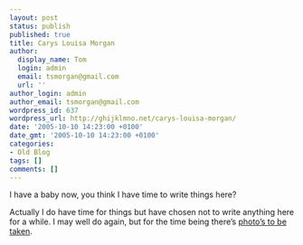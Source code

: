 ```yaml
---
layout: post
status: publish
published: true
title: Carys Louisa Morgan
author:
  display_name: Tom
  login: admin
  email: tsmorgan@gmail.com
  url: ''
author_login: admin
author_email: tsmorgan@gmail.com
wordpress_id: 637
wordpress_url: http://ghijklmno.net/carys-louisa-morgan/
date: '2005-10-10 14:23:00 +0100'
date_gmt: '2005-10-10 14:23:00 +0100'
categories:
- Old Blog
tags: []
comments: []
---
```

<p>I have a baby now, you think I have time to write things here?</p>

<p>Actually I do have time for things but have chosen not to write anything here for a while. I may well do again, but for the time being there&#8217;s <a href="http://flickr.com/photos/ghijklmno/">photo&#8217;s to be taken</a>.</p>

